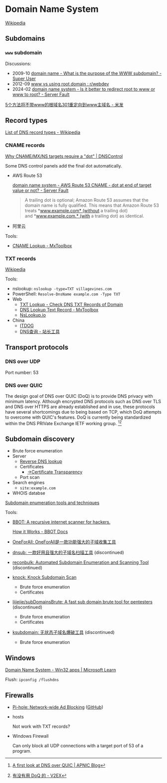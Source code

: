 # Domain Name System
[Wikipedia](https://en.wikipedia.org/wiki/Domain_Name_System)

## Subdomains
### `www` subdomain
Discussions:
- 2009-10 [domain name - What is the purpose of the WWW subdomain? - Super User](https://superuser.com/questions/60006/what-is-the-purpose-of-the-www-subdomain)
- 2012-09 [www vs using root domain : r/webdev](https://www.reddit.com/r/webdev/comments/10ajc6/www_vs_using_root_domain/)
- 2024-02 [domain name system - Is it better to redirect root to www or www to root? - Server Fault](https://serverfault.com/questions/1153285/is-it-better-to-redirect-root-to-www-or-www-to-root)

[5个方法将不带www的根域名301重定向到www主域名 - 米发](https://www.mfpad.com/blog/forwarding-naked-domain-to-www-domain)

## Record types
[List of DNS record types - Wikipedia](https://en.wikipedia.org/wiki/List_of_DNS_record_types)

### CNAME records
[Why CNAME/MX/NS targets require a "dot" | DNSControl](https://docs.dnscontrol.org/language-reference/why-the-dot)

Some DNS control panels add the final dot automatically.
- AWS Route 53

  [domain name system - AWS Route 53 CNAME - dot at end of target value or not? - Server Fault](https://serverfault.com/questions/861134/aws-route-53-cname-dot-at-end-of-target-value-or-not)
  > A trailing dot is optional; Amazon Route 53 assumes that the domain name is fully qualified. This means that Amazon Route 53 treats *www.example.com* (without a trailing dot) and *www.example.com.* (with a trailing dot) as identical.

- 阿里云

Tools:
- [CNAME Lookup - MxToolbox](https://mxtoolbox.com/CNAMELookup.aspx)

### TXT records
[Wikipedia](https://en.wikipedia.org/wiki/TXT_record)

Tools:
- nslookup: `nslookup -type=TXT villagevines.com`
- PowerShell: `Resolve-DnsName example.com -Type TXT`
- Web
  - [TXT Lookup - Check DNS TXT Records of Domain](https://dnslookup.online/txt.html)
  - [DNS Lookup Text Record - MxToolbox](https://mxtoolbox.com/TXTLookup.aspx)
  - [NsLookup.io](https://www.nslookup.io/txt-lookup/)
- China
  - [ITDOG](https://www.itdog.cn/dns/)
  - [DNS查询 - 站长工具](https://tool.chinaz.com/dns)

## Transport protocols
### DNS over UDP
Port number: 53

### DNS over QUIC
The design goal of DNS over QUIC (DoQ) is to provide DNS privacy with minimum latency. Although encrypted DNS protocols such as DNS over TLS and DNS over HTTPS are already established and in use, these protocols have several shortcomings due to being based on TCP, which DoQ attempts to overcome with QUIC's features. DoQ is currently being standardized within the DNS PRIVate Exchange IETF working group. [^DoQ-APNIC][^DoQ-V2EX-1]

[^DoQ-APNIC]: [A first look at DNS over QUIC | APNIC Blog](https://blog.apnic.net/2022/03/29/a-first-look-at-dns-over-quic/)
[^DoQ-V2EX-1]: [有没有用 DoQ 的 - V2EX](https://www.v2ex.com/t/844822#reply4)

## Subdomain discovery
- Brute force enumeration
- Server
  - [Reverse DNS lookup](Reverse%20DNS%20Lookup.md)
  - Certificates
    - [→Certificate Transparency]()
  - Port scan
- Search engines
  - `site:example.com`
- WHOIS databse

[Subdomain enumeration tools and techniques](https://www.ceeyu.io/resources/blog/subdomain-enumeration-tools-and-techniques)

Tools:
- [BBOT: A recursive internet scanner for hackers.](https://github.com/blacklanternsecurity/bbot)

  [How it Works - BBOT Docs](https://www.blacklanternsecurity.com/bbot/Dev/how_it_works/)

- [OneForAll: OneForAll是一款功能强大的子域收集工具](https://github.com/shmilylty/OneForAll)

- [dnsub: 一款好用且强大的子域名扫描工具](https://github.com/yunxu1/dnsub) (discontinued)

- [reconbulk: Automated Subdomain Enumeration and Scanning Tool](https://github.com/TaurusOmar/reconbulk) (discontinued)

- [knock: Knock Subdomain Scan](https://github.com/guelfoweb/knock)
  - Brute force enumeration
  - Certificates

- [lijiejie/subDomainsBrute: A fast sub domain brute tool for pentesters](https://github.com/lijiejie/subDomainsBrute) (discontinued)
  - Brute force enumeration
  - Certificates

- [ksubdomain: 无状态子域名爆破工具](https://github.com/knownsec/ksubdomain) (discontinued)
  - Brute force enumeration

## Windows
[Domain Name System - Win32 apps | Microsoft Learn](https://learn.microsoft.com/en-us/windows/win32/dns/dns-start-page)

Flush: `ipconfig /flushdns`

## Firewalls
- [Pi-hole: Network-wide Ad Blocking](https://pi-hole.net/) ([GitHub](https://github.com/pi-hole/pi-hole))

- hosts

  Not work with TXT records?

- Windows Firewall

  Can only block all UDP connections with a target port of 53 of a program.